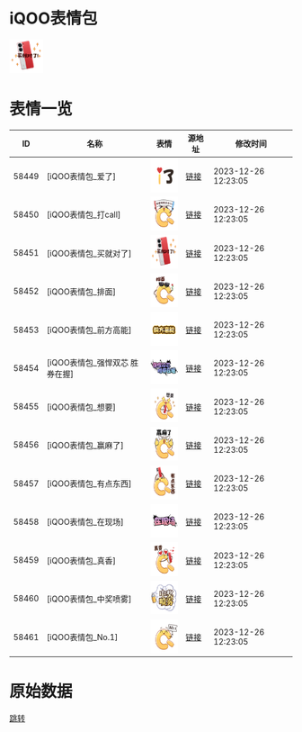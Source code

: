 # iQOO表情包

<img src="./cover.png" height="60" alt="cover" />

# 表情一览

|ID|名称|表情|源地址|修改时间|
|----|----|----|----|----|
|58449|[iQOO表情包_爱了]|<img src="./pic/058449_%5BiQOO表情包_爱了%5D.png" height="60" alt="爱了"/>|[链接](https://i0.hdslb.com/bfs/emote/fe6a9b8d2c1af7193219efb15ad1c37097bfb11b.png)|2023-12-26 12:23:05|
|58450|[iQOO表情包_打call]|<img src="./pic/058450_%5BiQOO表情包_打call%5D.png" height="60" alt="打call"/>|[链接](https://i0.hdslb.com/bfs/emote/fbdbdb332204c460f30cd22eec44d991dd78283c.png)|2023-12-26 12:23:05|
|58451|[iQOO表情包_买就对了]|<img src="./pic/058451_%5BiQOO表情包_买就对了%5D.png" height="60" alt="买就对了"/>|[链接](https://i0.hdslb.com/bfs/emote/afee81f7209aa72f4d268954e61c07039edf4b3d.png)|2023-12-26 12:23:05|
|58452|[iQOO表情包_排面]|<img src="./pic/058452_%5BiQOO表情包_排面%5D.png" height="60" alt="排面"/>|[链接](https://i0.hdslb.com/bfs/emote/9c939af037e508815cb7c892e3e4ebdf05e756e1.png)|2023-12-26 12:23:05|
|58453|[iQOO表情包_前方高能]|<img src="./pic/058453_%5BiQOO表情包_前方高能%5D.png" height="60" alt="前方高能"/>|[链接](https://i0.hdslb.com/bfs/emote/13e955dc2e16eabea5025d4f0597deecb895d580.png)|2023-12-26 12:23:05|
|58454|[iQOO表情包_强悍双芯 胜券在握]|<img src="./pic/058454_%5BiQOO表情包_强悍双芯 胜券在握%5D.png" height="60" alt="强悍双芯 胜券在握"/>|[链接](https://i0.hdslb.com/bfs/emote/f693ab11c5eca68c878e6d623a7874551c4aa2bd.png)|2023-12-26 12:23:05|
|58455|[iQOO表情包_想要]|<img src="./pic/058455_%5BiQOO表情包_想要%5D.png" height="60" alt="想要"/>|[链接](https://i0.hdslb.com/bfs/emote/9f2014a5c170bd13a43598d8ed187a8639117040.png)|2023-12-26 12:23:05|
|58456|[iQOO表情包_赢麻了]|<img src="./pic/058456_%5BiQOO表情包_赢麻了%5D.png" height="60" alt="赢麻了"/>|[链接](https://i0.hdslb.com/bfs/emote/f554946b1a19a6a646e2aec927b975b1948032d2.png)|2023-12-26 12:23:05|
|58457|[iQOO表情包_有点东西]|<img src="./pic/058457_%5BiQOO表情包_有点东西%5D.png" height="60" alt="有点东西"/>|[链接](https://i0.hdslb.com/bfs/emote/0b0aa3b015222310d9e1440dcdce6239f684908d.png)|2023-12-26 12:23:05|
|58458|[iQOO表情包_在现场]|<img src="./pic/058458_%5BiQOO表情包_在现场%5D.png" height="60" alt="在现场"/>|[链接](https://i0.hdslb.com/bfs/emote/315195f0d87c053b948405c65a0523bcf25a105c.png)|2023-12-26 12:23:05|
|58459|[iQOO表情包_真香]|<img src="./pic/058459_%5BiQOO表情包_真香%5D.png" height="60" alt="真香"/>|[链接](https://i0.hdslb.com/bfs/emote/027c28cb7dbeef85bae0242240794aa3e7ab7f97.png)|2023-12-26 12:23:05|
|58460|[iQOO表情包_中奖喷雾]|<img src="./pic/058460_%5BiQOO表情包_中奖喷雾%5D.png" height="60" alt="中奖喷雾"/>|[链接](https://i0.hdslb.com/bfs/emote/576046fe49972e3fae4f2e820364211da449110e.png)|2023-12-26 12:23:05|
|58461|[iQOO表情包_No.1]|<img src="./pic/058461_%5BiQOO表情包_No.1%5D.png" height="60" alt="No.1"/>|[链接](https://i0.hdslb.com/bfs/emote/6472129a836c7a50083a6b165a60a111bd544dbc.png)|2023-12-26 12:23:05|

# 原始数据

[跳转](./raw.json)

